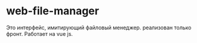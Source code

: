 # web-file-manager
Это интерфейс, имитирующий файловый менеджер. реализован только фронт. Работает на vue js. 
